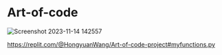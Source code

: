 # Art-of-code
![Screenshot 2023-11-14 142557](https://github.com/HongyuanWang114/Art-of-code/assets/150850185/b5362ad2-e94c-4106-9861-c39967f52dd7)

https://replit.com/@HongyuanWang/Art-of-code-project#myfunctions.py
